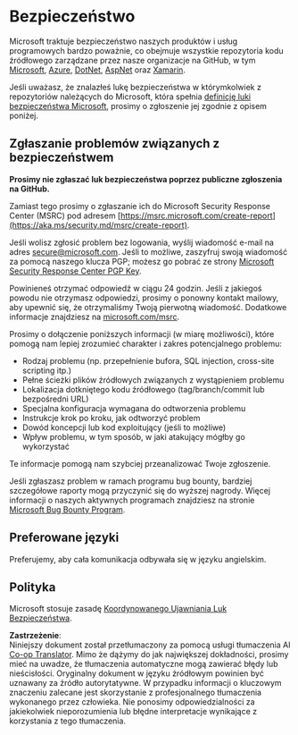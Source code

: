 <!--
CO_OP_TRANSLATOR_METADATA:
{
  "original_hash": "d8fe220fa2850df0759b07cf391ea77c",
  "translation_date": "2025-07-12T07:23:51+00:00",
  "source_file": "SECURITY.md",
  "language_code": "pl"
}
-->
# Bezpieczeństwo

Microsoft traktuje bezpieczeństwo naszych produktów i usług programowych bardzo poważnie, co obejmuje wszystkie repozytoria kodu źródłowego zarządzane przez nasze organizacje na GitHub, w tym [Microsoft](https://github.com/Microsoft), [Azure](https://github.com/Azure), [DotNet](https://github.com/dotnet), [AspNet](https://github.com/aspnet) oraz [Xamarin](https://github.com/xamarin).

Jeśli uważasz, że znalazłeś lukę bezpieczeństwa w którymkolwiek z repozytoriów należących do Microsoft, która spełnia [definicję luki bezpieczeństwa Microsoft](https://aka.ms/security.md/definition), prosimy o zgłoszenie jej zgodnie z opisem poniżej.

## Zgłaszanie problemów związanych z bezpieczeństwem

**Prosimy nie zgłaszać luk bezpieczeństwa poprzez publiczne zgłoszenia na GitHub.**

Zamiast tego prosimy o zgłaszanie ich do Microsoft Security Response Center (MSRC) pod adresem [https://msrc.microsoft.com/create-report](https://aka.ms/security.md/msrc/create-report).

Jeśli wolisz zgłosić problem bez logowania, wyślij wiadomość e-mail na adres [secure@microsoft.com](mailto:secure@microsoft.com). Jeśli to możliwe, zaszyfruj swoją wiadomość za pomocą naszego klucza PGP; możesz go pobrać ze strony [Microsoft Security Response Center PGP Key](https://aka.ms/security.md/msrc/pgp).

Powinieneś otrzymać odpowiedź w ciągu 24 godzin. Jeśli z jakiegoś powodu nie otrzymasz odpowiedzi, prosimy o ponowny kontakt mailowy, aby upewnić się, że otrzymaliśmy Twoją pierwotną wiadomość. Dodatkowe informacje znajdziesz na [microsoft.com/msrc](https://www.microsoft.com/msrc).

Prosimy o dołączenie poniższych informacji (w miarę możliwości), które pomogą nam lepiej zrozumieć charakter i zakres potencjalnego problemu:

* Rodzaj problemu (np. przepełnienie bufora, SQL injection, cross-site scripting itp.)
* Pełne ścieżki plików źródłowych związanych z wystąpieniem problemu
* Lokalizacja dotkniętego kodu źródłowego (tag/branch/commit lub bezpośredni URL)
* Specjalna konfiguracja wymagana do odtworzenia problemu
* Instrukcje krok po kroku, jak odtworzyć problem
* Dowód koncepcji lub kod exploitujący (jeśli to możliwe)
* Wpływ problemu, w tym sposób, w jaki atakujący mógłby go wykorzystać

Te informacje pomogą nam szybciej przeanalizować Twoje zgłoszenie.

Jeśli zgłaszasz problem w ramach programu bug bounty, bardziej szczegółowe raporty mogą przyczynić się do wyższej nagrody. Więcej informacji o naszych aktywnych programach znajdziesz na stronie [Microsoft Bug Bounty Program](https://aka.ms/security.md/msrc/bounty).

## Preferowane języki

Preferujemy, aby cała komunikacja odbywała się w języku angielskim.

## Polityka

Microsoft stosuje zasadę [Koordynowanego Ujawniania Luk Bezpieczeństwa](https://aka.ms/security.md/cvd).

**Zastrzeżenie**:  
Niniejszy dokument został przetłumaczony za pomocą usługi tłumaczenia AI [Co-op Translator](https://github.com/Azure/co-op-translator). Mimo że dążymy do jak największej dokładności, prosimy mieć na uwadze, że tłumaczenia automatyczne mogą zawierać błędy lub nieścisłości. Oryginalny dokument w języku źródłowym powinien być uznawany za źródło autorytatywne. W przypadku informacji o kluczowym znaczeniu zalecane jest skorzystanie z profesjonalnego tłumaczenia wykonanego przez człowieka. Nie ponosimy odpowiedzialności za jakiekolwiek nieporozumienia lub błędne interpretacje wynikające z korzystania z tego tłumaczenia.